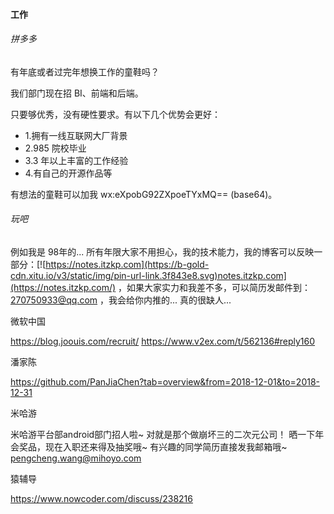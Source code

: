 #### 工作

###### 拼多多

有年底或者过完年想换工作的童鞋吗？

我们部门现在招 BI、前端和后端。

只要够优秀，没有硬性要求。有以下几个优势会更好：

- 1.拥有一线互联网大厂背景
- 2.985 院校毕业
- 3.3 年以上丰富的工作经验
- 4.有自己的开源作品等

有想法的童鞋可以加我 wx:eXpobG92ZXpoeTYxMQ== (base64)。

###### 玩吧

 例如我是 98年的... 所有年限大家不用担心，我的技术能力，我的博客可以反映一部分：[![https://notes.itzkp.com](https://b-gold-cdn.xitu.io/v3/static/img/pin-url-link.3f843e8.svg)notes.itzkp.com](https://notes.itzkp.com/)  ，如果大家实力和我差不多，可以简历发邮件到：270750933@qq.com ，我会给你内推的... 真的很缺人... 

微软中国

 https://blog.joouis.com/recruit/  https://www.v2ex.com/t/562136#reply160

潘家陈

 https://github.com/PanJiaChen?tab=overview&from=2018-12-01&to=2018-12-31 

米哈游

米哈游平台部android部门招人啦~ 对就是那个做崩坏三的二次元公司！ 晒一下年会奖品，现在入职还来得及抽奖哦~ 有兴趣的同学简历直接发我邮箱哦~ pengcheng.wang@mihoyo.com

猿辅导

https://www.nowcoder.com/discuss/238216